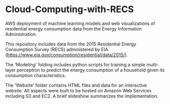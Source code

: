 # Cloud-Computing-with-RECS
AWS deployment of machine learning models and web visualizations of residential energy consumption data from the Energy Information Administration.

This repository includes data from the 2015 Residential Energy Consumption Survey (RECS) administered by EIA (https://www.eia.gov/consumption/residential/data/2015/).

The 'Modeling' folding includes python scripts for training a simple multi-layer perceptron to predict the energy consumption of a household given its consumption characteristics.

The 'Website' folder contains HTML files and data for an interactive website. All aspects were built to be hosted on Amazon Web Services including S3 and EC2. A brief slideshow summarizes the implementation.
